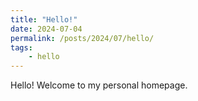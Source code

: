 ```yaml
---
title: "Hello!"
date: 2024-07-04
permalink: /posts/2024/07/hello/
tags:
    - hello
---
```


Hello! Welcome to my personal homepage.
